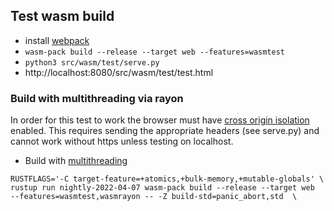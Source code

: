 ## Test wasm build

* install [webpack](https://rustwasm.github.io/wasm-pack/installer/)
* `wasm-pack build --release --target web --features=wasmtest`
* `python3 src/wasm/test/serve.py`
* http://localhost:8080/src/wasm/test/test.html

### Build with multithreading via rayon

In order for this test to work the browser must have [cross origin isolation](https://web.dev/cross-origin-isolation-guide/) enabled. This requires sending the appropriate headers (see serve.py)
and cannot work without https unless testing on localhost.

* Build with [multithreading](https://github.com/GoogleChromeLabs/wasm-bindgen-rayon)
```
RUSTFLAGS='-C target-feature=+atomics,+bulk-memory,+mutable-globals' \
rustup run nightly-2022-04-07 wasm-pack build --release --target web 
--features=wasmtest,wasmrayon -- -Z build-std=panic_abort,std  \
```